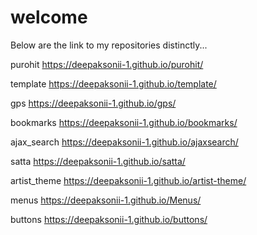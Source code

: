 # welcome
Below are the link to my repositories distinctly...

purohit
https://deepaksonii-1.github.io/purohit/

template
https://deepaksonii-1.github.io/template/

gps
https://deepaksonii-1.github.io/gps/

bookmarks
https://deepaksonii-1.github.io/bookmarks/

ajax_search
https://deepaksonii-1.github.io/ajaxsearch/

satta
https://deepaksonii-1.github.io/satta/

artist_theme
https://deepaksonii-1.github.io/artist-theme/

menus
https://deepaksonii-1.github.io/Menus/

buttons
https://deepaksonii-1.github.io/buttons/
